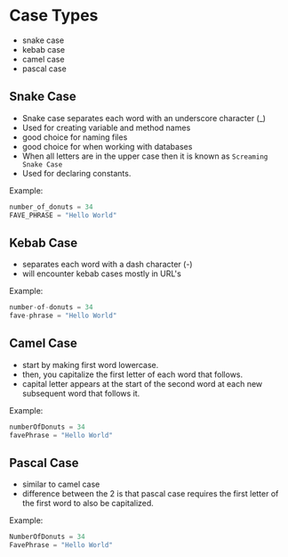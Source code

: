 # Case Types
- snake case
- kebab case
- camel case
- pascal case

## Snake Case
- Snake case separates each word with an underscore character (_)
- Used for creating variable and method names
- good choice for naming files
- good choice for when working with databases
- When all letters are in the upper case then it is known as `Screaming Snake Case`
- Used for declaring constants.

Example: <br>
```py
number_of_donuts = 34
FAVE_PHRASE = "Hello World"
```
## Kebab Case
- separates each word with a dash character (-)
- will encounter kebab cases mostly in URL's

Example: <br>
```py
number-of-donuts = 34
fave-phrase = "Hello World"
```

## Camel Case
- start by making first word lowercase.
- then, you capitalize the first letter of each word that follows.
- capital letter appears at the start of the second word at each new subsequent word that follows it.

Example: <br>
```py
numberOfDonuts = 34
favePhrase = "Hello World"
```

## Pascal Case
- similar to camel case
- difference between the 2 is that pascal case requires the first letter of the first word to also be capitalized.

Example: <br>
```py
NumberOfDonuts = 34
FavePhrase = "Hello World"
```


